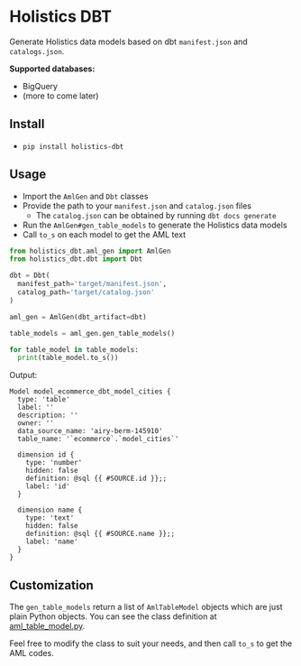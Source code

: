 # Holistics DBT

Generate Holistics data models based on dbt `manifest.json` and `catalogs.json`.

**Supported databases:**
- BigQuery
- (more to come later)

## Install
- `pip install holistics-dbt`

## Usage
- Import the `AmlGen` and `Dbt` classes
- Provide the path to your `manifest.json` and `catalog.json` files
  - The `catalog.json` can be obtained by running `dbt docs generate`
- Run the `AmlGen#gen_table_models` to generate the Holistics data models
- Call `to_s` on each model to get the AML text

```python
from holistics_dbt.aml_gen import AmlGen
from holistics_dbt.dbt import Dbt

dbt = Dbt(
  manifest_path='target/manifest.json',
  catalog_path='target/catalog.json'
)

aml_gen = AmlGen(dbt_artifact=dbt)

table_models = aml_gen.gen_table_models()

for table_model in table_models:
  print(table_model.to_s())
```

Output:
```
Model model_ecommerce_dbt_model_cities {
  type: 'table'
  label: ''
  description: ''
  owner: ''
  data_source_name: 'airy-berm-145910'
  table_name: '`ecommerce`.`model_cities`'

  dimension id {
    type: 'number'
    hidden: false
    definition: @sql {{ #SOURCE.id }};;
    label: 'id'
  }

  dimension name {
    type: 'text'
    hidden: false
    definition: @sql {{ #SOURCE.name }};;
    label: 'name'
  }
}
```

## Customization

The `gen_table_models` return a list of `AmlTableModel` objects which are just plain Python objects. You can see the class definition at [aml_table_model.py](https://github.com/holistics/holistics_dbt/blob/master/holistics_dbt/aml_table_model.py).

Feel free to modify the class to suit your needs, and then call `to_s` to get the AML codes.
